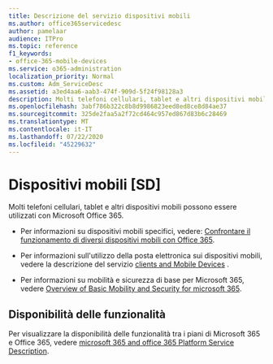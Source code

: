 ```yaml
---
title: Descrizione del servizio dispositivi mobili
ms.author: office365servicedesc
author: pamelaar
audience: ITPro
ms.topic: reference
f1_keywords:
- office-365-mobile-devices
ms.service: o365-administration
localization_priority: Normal
ms.custom: Adm_ServiceDesc
ms.assetid: a3ed4aa6-aab3-474f-909d-5f24f98128a3
description: Molti telefoni cellulari, tablet e altri dispositivi mobili possono essere utilizzati con Microsoft Office 365.
ms.openlocfilehash: 3abf786b322c8b8d9986823eed8ed8ce8d84ae37
ms.sourcegitcommit: 325de2faa5a2f72cd464c957ed867d83b6c28469
ms.translationtype: MT
ms.contentlocale: it-IT
ms.lasthandoff: 07/22/2020
ms.locfileid: "45229632"
---
```

# <a name="mobile-devices-sd"></a>Dispositivi mobili [SD]

Molti telefoni cellulari, tablet e altri dispositivi mobili possono essere utilizzati con Microsoft Office 365. 
  
- Per informazioni su dispositivi mobili specifici, vedere: [Confrontare il funzionamento di diversi dispositivi mobili con Office 365](https://go.microsoft.com/fwlink/p/?LinkId=282337).
    
- Per informazioni sull'utilizzo della posta elettronica sui dispositivi mobili, vedere la descrizione del servizio [clients and Mobile Devices](../exchange-online-service-description/clients-and-mobile-devices.md) . 
    
- Per informazioni su mobilità e sicurezza di base per Microsoft 365, vedere [Overview of Basic Mobility and Security for microsoft 365](https://go.microsoft.com/fwlink/?linkid=808602).
    
## <a name="feature-availability"></a>Disponibilità delle funzionalità

Per visualizzare la disponibilità delle funzionalità tra i piani di Microsoft 365 e Office 365, vedere [microsoft 365 and office 365 Platform Service Description](office-365-platform-service-description.md).
  

